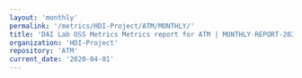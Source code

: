 ```yaml
---
layout: 'monthly'
permalink: '/metrics/HDI-Project/ATM/MONTHLY/'
title: 'DAI Lab OSS Metrics Metrics report for ATM | MONTHLY-REPORT-2020-04-01'
organization: 'HDI-Project'
repository: 'ATM'
current_date: '2020-04-01'
---
```

